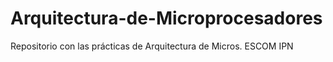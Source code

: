 # Arquitectura-de-Microprocesadores
Repositorio con las prácticas de Arquitectura de Micros. ESCOM IPN 
